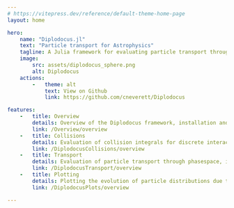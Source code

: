 ```yaml
---
# https://vitepress.dev/reference/default-theme-home-page
layout: home

hero:
    name: "Diplodocus.jl"
    text: "Particle transport for Astrophysics"
    tagline: A Julia framework for evaluating particle transport through phase space for emission modelling of astrophysical sources
    image:
        src: assets/diplodocus_sphere.png
        alt: Diplodocus
    actions:
        -   theme: alt
            text: View on Github
            link: https://github.com/cneverett/Diplodocus

features:
    -   title: Overview
        details: Overview of the Diplodocus framework, installation and examples
        link: /Overview/overview
    -   title: Collisions
        details: Evaluation of collision integrals for discrete interactions between particles using the DiplodocusCollisions.jl package
        link: /DiplodocusCollisions/overview
    -   title: Transport
        details: Evaluation of particle transport through phasespace, including forcing and discrete interactions using the DiplodocusTransport.jl package
        link: /DiplodocusTransport/overview
    -   title: Plotting
        details: Plotting the evolution of particle distributions due to transport using the DiplodocusPlots.jl package
        link: /DiplodocusPlots/overview

---
```


